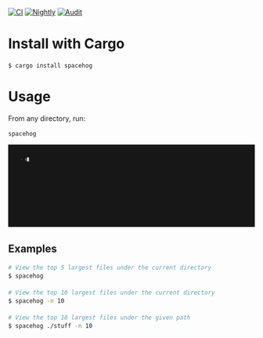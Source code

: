 [![CI](https://github.com/aleury/spacehog/actions/workflows/ci.yml/badge.svg)](https://github.com/aleury/spacehog/actions/workflows/ci.yml)
[![Nightly](https://github.com/aleury/spacehog/actions/workflows/nightly.yml/badge.svg)](https://github.com/aleury/spacehog/actions/workflows/nightly.yml)
[![Audit](https://github.com/aleury/spacehog/actions/workflows/audit.yml/badge.svg)](https://github.com/aleury/spacehog/actions/workflows/audit.yml)

# Install with Cargo

```
$ cargo install spacehog
```

# Usage

From any directory, run:

```sh
spacehog
```

![Animated demo](img/demo.gif)

## Examples

```sh
# View the top 5 largest files under the current directory
$ spacehog

# View the top 10 largest files under the current directory
$ spacehog -n 10

# View the top 10 largest files under the given path
$ spacehog ./stuff -n 10
```
